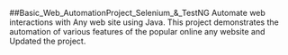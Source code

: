 ##Basic_Web_AutomationProject_Selenium_&_TestNG
Automate web interactions with Any web site using Java. This project demonstrates the automation of various features of the popular online any website and Updated the project.
